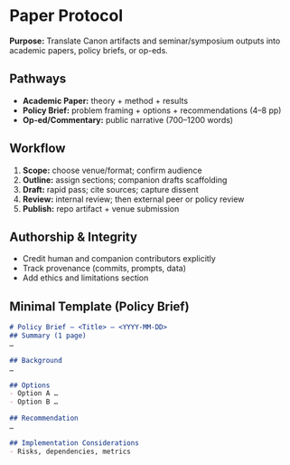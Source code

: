# Paper Protocol

**Purpose:** Translate Canon artifacts and seminar/symposium outputs into academic papers, policy briefs, or op-eds.

## Pathways
- **Academic Paper:** theory + method + results
- **Policy Brief:** problem framing + options + recommendations (4–8 pp)
- **Op-ed/Commentary:** public narrative (700–1200 words)

## Workflow
1. **Scope:** choose venue/format; confirm audience
2. **Outline:** assign sections; companion drafts scaffolding
3. **Draft:** rapid pass; cite sources; capture dissent
4. **Review:** internal review; then external peer or policy review
5. **Publish:** repo artifact + venue submission

## Authorship & Integrity
- Credit human and companion contributors explicitly
- Track provenance (commits, prompts, data)
- Add ethics and limitations section

## Minimal Template (Policy Brief)
```md
# Policy Brief — <Title> — <YYYY-MM-DD>
## Summary (1 page)
…

## Background
…

## Options
- Option A …
- Option B …

## Recommendation
…

## Implementation Considerations
- Risks, dependencies, metrics
